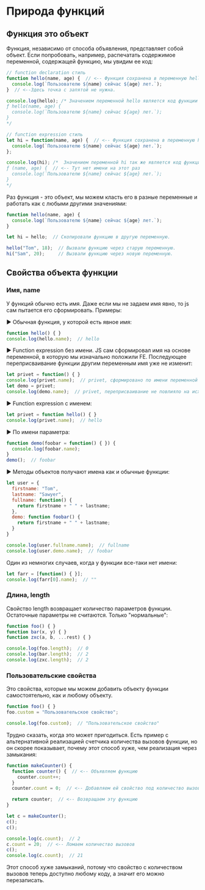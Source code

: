 # Природа функций

## Функция это объект

Функция, независимо от способа объявления, представляет собой объект. Если попробовать, например, распечатать содержимое переменной, содержащей функцию, мы увидим ее код:

```javascript
// function declaration стиль
function hello(name, age) {  // <-- Функция сохранена в переменную hello
  console.log(`Пользователю ${name} сейчас ${age} лет.`);
}  // <--Здесь точка с запятой не нужна.

console.log(hello); /* Значением переменной hello является код функции
ƒ hello(name, age) {
  console.log(`Пользователю ${name} сейчас ${age} лет.`);
}
*/
```

```javascript
// function expression стиль
let hi = function(name, age) {  // <-- Функция сохранена в переменную hi
  console.log(`Пользователю ${name} сейчас ${age} лет.`);
};

console.log(hi); /*  Значением переменной hi так же является код функции
ƒ (name, age) {  // <-- Тут нет имени на этот раз
  console.log(`Пользователю ${name} сейчас ${age} лет.`);
}
*/
```

Раз функция - это объект, мы можем класть его в разные переменные и работать как с любыми другими значениями:

```javascript
function hello(name, age) {
  console.log(`Пользователю ${name} сейчас ${age} лет.`);
}

let hi = hello;  // Скопировали функцию в другую переменную.

hello("Tom", 18);  // Вызвали функцию через старую переменную.
hi("Sam", 20);     // Вызвали функцию через новую переменную.
```

## Свойства объекта функции

### Имя, name

У функций обычно есть имя. Даже если мы не задаем имя явно, то js сам пытается его сформировать. Примеры:

► Обычная функция, у которой есть явное имя:

```javascript
function hello() { }
console.log(hello.name);  // hello
```

► Function expression без имени. JS сам сформировал имя на основе переменной, в которую мы изначально положили FE. Последующее переприсваивание функции другим переменным имя уже не изменит:

```javascript
let privet = function() { }
console.log(privet.name);  // privet, сформировано по имени переменной
let demo = privet;
console.log(demo.name);  // privet, переприсваивание не повлияло на исходное имя
```

► Function expression с именем:

```javascript
let privet = function hello() { }
console.log(privet.name);  // hello
```

► По имени параметра:

```javascript
function demo(foobar = function() { }) {
  console.log(foobar.name);
}
demo();  // foobar
```

► Методы объектов получают имена как и обычные функции:

```javascript
let user = {
  firstname: "Tom",
  lastname: "Sawyer",
  fullname: function() {
    return firstname + " " + lastname;
  },
  demo: function foobar() {
    return firstname + " " + lastname;
  }
}

console.log(user.fullname.name);  // fullname
console.log(user.demo.name);  // foobar
```

Один из немногих случаев, когда у функции все-таки нет имени:

```javascript
let farr = [function() { }];
console.log(farr[0].name);  // ""
```

### Длина, length

Свойство length возвращает количество параметров функции. Остаточные параметры не считаются. Только "нормальные":

```javascript
function foo() { }
function bar(x, y) { }
function zxc(a, b, ...rest) { }

console.log(foo.length);  // 0
console.log(bar.length);  // 2
console.log(zxc.length);  // 2
```

### Пользовательские свойства

Это свойства, которые мы можем добавить объекту функции самостоятельно, как и любому объекту.

```javascript
function foo() { }
foo.custom = "Пользовательское свойство";

console.log(foo.custom);  // "Пользовательское свойство"
```

Трудно сказать, когда это может пригодиться. Есть пример с альтернативной реализацией счетчика количества вызовов функции, но он скорее показывает, почему этот способ хуже, чем реализация через замыкания:

```javascript
function makeCounter() {
  function counter() {  // <-- Объявляем функцию
    counter.count++;
  }
  counter.count = 0;  // <-- Добавляем ей свойство под количество вызовов

  return counter;  // <-- Возвращаем эту функцию
}

let c = makeCounter();
c();
c();

console.log(c.count);  // 2
c.count = 20;  // <-- Ломаем количество вызовов
c();
console.log(c.count);  // 21
```

Этот способ хуже замыканий, потому что свойство с количеством вызовов теперь доступно любому коду, а значит его можно перезаписать.